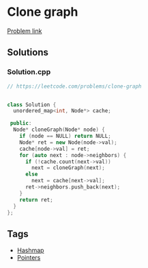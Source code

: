 # Clone graph

[Problem link](https://leetcode.com/problems/clone-graph)

## Solutions


### Solution.cpp
```cpp
// https://leetcode.com/problems/clone-graph


class Solution {
  unordered_map<int, Node*> cache;

 public:
  Node* cloneGraph(Node* node) {
    if (node == NULL) return NULL;
    Node* ret = new Node(node->val);
    cache[node->val] = ret;
    for (auto next : node->neighbors) {
      if (!cache.count(next->val))
        next = cloneGraph(next);
      else
        next = cache[next->val];
      ret->neighbors.push_back(next);
    }
    return ret;
  }
};
```
## Tags

* [Hashmap](/Collections/hashmap.md#hashmap)
* [Pointers](/Collections/pointers.md#pointers)
